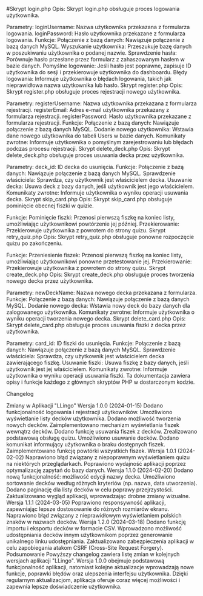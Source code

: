 #Skrypt login.php
Opis:
Skrypt login.php obsługuje proces logowania użytkownika.

Parametry:
loginUsername: Nazwa użytkownika przekazana z formularza logowania.
loginPassword: Hasło użytkownika przekazane z formularza logowania.
Funkcje:
Połączenie z bazą danych: Nawiązuje połączenie z bazą danych MySQL.
Wyszukanie użytkownika: Przeszukuje bazę danych w poszukiwaniu użytkownika o podanej nazwie.
Sprawdzenie hasła: Porównuje hasło przesłane przez formularz z zahaszowanym hasłem w bazie danych.
Pomyślne logowanie: Jeśli hasło jest poprawne, zapisuje ID użytkownika do sesji i przekierowuje użytkownika do dashboardu.
Błędy logowania: Informuje użytkownika o błędach logowania, takich jak nieprawidłowa nazwa użytkownika lub hasło.
Skrypt register.php
Opis:
Skrypt register.php obsługuje proces rejestracji nowego użytkownika.

Parametry:
registerUsername: Nazwa użytkownika przekazana z formularza rejestracji.
registerEmail: Adres e-mail użytkownika przekazany z formularza rejestracji.
registerPassword: Hasło użytkownika przekazane z formularza rejestracji.
Funkcje:
Połączenie z bazą danych: Nawiązuje połączenie z bazą danych MySQL.
Dodanie nowego użytkownika: Wstawia dane nowego użytkownika do tabeli Users w bazie danych.
Komunikaty zwrotne: Informuje użytkownika o pomyślnym zarejestrowaniu lub błędach podczas procesu rejestracji.
Skrypt delete_deck.php
Opis:
Skrypt delete_deck.php obsługuje proces usuwania decka przez użytkownika.

Parametry:
deck_id: ID decka do usunięcia.
Funkcje:
Połączenie z bazą danych: Nawiązuje połączenie z bazą danych MySQL.
Sprawdzenie właściciela: Sprawdza, czy użytkownik jest właścicielem decka.
Usuwanie decka: Usuwa deck z bazy danych, jeśli użytkownik jest jego właścicielem.
Komunikaty zwrotne: Informuje użytkownika o wyniku operacji usuwania decka.
Skrypt skip_card.php
Opis:
Skrypt skip_card.php obsługuje pominięcie obecnej fiszki w quizie.

Funkcje:
Pominięcie fiszki: Przenosi pierwszą fiszkę na koniec listy, umożliwiając użytkownikowi powtórzenie jej później.
Przekierowanie: Przekierowuje użytkownika z powrotem do strony quizu.
Skrypt retry_quiz.php
Opis:
Skrypt retry_quiz.php obsługuje ponowne rozpoczęcie quizu po zakończeniu.

Funkcje:
Przeniesienie fiszek: Przenosi pierwszą fiszkę na koniec listy, umożliwiając użytkownikowi ponowne przetestowanie jej.
Przekierowanie: Przekierowuje użytkownika z powrotem do strony quizu.
Skrypt create_deck.php
Opis:
Skrypt create_deck.php obsługuje proces tworzenia nowego decka przez użytkownika.

Parametry:
newDeckName: Nazwa nowego decka przekazana z formularza.
Funkcje:
Połączenie z bazą danych: Nawiązuje połączenie z bazą danych MySQL.
Dodanie nowego decka: Wstawia nowy deck do bazy danych dla zalogowanego użytkownika.
Komunikaty zwrotne: Informuje użytkownika o wyniku operacji tworzenia nowego decka.
Skrypt delete_card.php
Opis:
Skrypt delete_card.php obsługuje proces usuwania fiszki z decka przez użytkownika.

Parametry:
card_id: ID fiszki do usunięcia.
Funkcje:
Połączenie z bazą danych: Nawiązuje połączenie z bazą danych MySQL.
Sprawdzenie właściciela: Sprawdza, czy użytkownik jest właścicielem decka zawierającego fiszkę.
Usuwanie fiszki: Usuwa fiszkę z bazy danych, jeśli użytkownik jest jej właścicielem.
Komunikaty zwrotne: Informuje użytkownika o wyniku operacji usuwania fiszki.
Ta dokumentacja zawiera opisy i funkcje każdego z głównych skryptów PHP w dostarczonym kodzie.



Changelog

Zmiany w Aplikacji "LLingo"
Wersja 1.0.0 (2024-01-15)
Dodano funkcjonalność logowania i rejestracji użytkowników.
Umożliwiono wyświetlanie listy decków użytkownika.
Dodano możliwość tworzenia nowych decków.
Zaimplementowano mechanizm wyświetlania fiszek wewnątrz decków.
Dodano funkcję usuwania fiszek z decków.
Zrealizowano podstawową obsługę quizu.
Umożliwiono usuwanie decków.
Dodano komunikat informujący użytkownika o braku dostępnych fiszek.
Zaimplementowano funkcję powtórki wszystkich fiszek.
Wersja 1.0.1 (2024-02-02)
Naprawiono błąd związany z niepoprawnym wyświetlaniem quizu na niektórych przeglądarkach.
Poprawiono wydajność aplikacji poprzez optymalizację zapytań do bazy danych.
Wersja 1.1.0 (2024-02-20)
Dodano nową funkcjonalność: możliwość edycji nazwy decka.
Umożliwiono sortowanie decków według różnych kryteriów (np. nazwa, data utworzenia).
Dodano paginację dla listy decków w celu poprawy przejrzystości.
Zaktualizowano wygląd aplikacji, wprowadzając drobne zmiany wizualne.
Wersja 1.1.1 (2024-03-05)
Poprawiono responsywność aplikacji, zapewniając lepsze dostosowanie do różnych rozmiarów ekranu.
Naprawiono błąd związany z nieprawidłowym wyświetlaniem polskich znaków w nazwach decków.
Wersja 1.2.0 (2024-03-18)
Dodano funkcję importu i eksportu decków w formacie CSV.
Wprowadzono możliwość udostępniania decków innym użytkownikom poprzez generowanie unikalnego linku udostępniania.
Zaktualizowano zabezpieczenia aplikacji w celu zapobiegania atakom CSRF (Cross-Site Request Forgery).
Podsumowanie
Powyższy changelog zawiera listę zmian w kolejnych wersjach aplikacji "LLingo". Wersja 1.0.0 obejmuje podstawową funkcjonalność aplikacji, natomiast kolejne aktualizacje wprowadzają nowe funkcje, poprawki błędów oraz ulepszenia interfejsu użytkownika. Dzięki regularnym aktualizacjom, aplikacja oferuje coraz więcej możliwości i zapewnia lepsze doświadczenie użytkownika.






